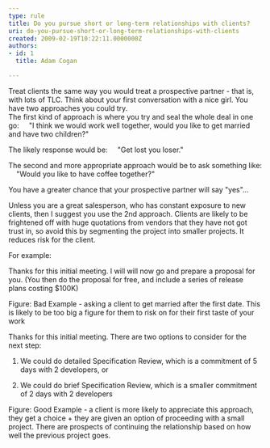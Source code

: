 ```yaml
---
type: rule
title: Do you pursue short or long-term relationships with clients?
uri: do-you-pursue-short-or-long-term-relationships-with-clients
created: 2009-02-19T10:22:11.0000000Z
authors:
- id: 1
  title: Adam Cogan

---
```


 Treat clients the same way you would treat a prospective partner - that is, with lots of TLC. Think about your first conversation with a nice girl. You have two approaches you could try. <br> 
The first kind of approach is where you try and seal the whole deal in one go: 
     "I think we would work well together, would you like to get married and have two children?"

The likely response would be: 
     "Get lost you loser."

The second and more appropriate approach would be to ask something like: 
     "Would you like to have coffee together?"

You have a greater chance that your prospective partner will say "yes"...

Unless you are a great salesperson, who has constant exposure to new clients, then I suggest you use the 2nd approach. Clients are likely to be frightened off with huge quotations from vendors that they have not got trust in, so avoid this by segmenting the project into smaller projects. It reduces risk for the client.

For example:


Thanks for this initial meeting. I will will now go and prepare a proposal for you. 
 (You then do the proposal for free, and include a series of release plans costing $100K)

Figure: Bad Example - asking a client to get married after the first date. This is likely to be too big a figure for them to risk on for their first taste of your work 

Thanks for this initial meeting. There are two options to consider for the next step:
 1) We could do detailed Specification Review, which is a commitment of 5 days with 2 developers, or

2) We could do brief Specification Review, which is a smaller commitment of 2 days with 2 developers

Figure: Good Example - a client is more likely to appreciate this approach, they get a choice + they are given an option of proceeding with a small project. There are prospects of continuing the relationship based on how well the previous project goes. 


